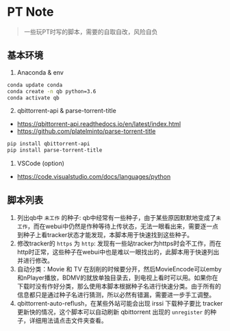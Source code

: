 # PT Note
> 一些玩PT时写的脚本，需要的自取自改，风险自负

## 基本环境
1. Anaconda & env
```sh
conda update conda
conda create -n qb python=3.6
conda activate qb
```
2. qbittorrent-api & parse-torrent-title
* https://qbittorrent-api.readthedocs.io/en/latest/index.html
* https://github.com/platelminto/parse-torrent-title
```sh 
pip install qbittorrent-api
pip install parse-torrent-title
```
1. VSCode (option)
* https://code.visualstudio.com/docs/languages/python

## 脚本列表
1. 列出qb中 `未工作` 的种子: qb中经常有一些种子，由于某些原因默默地变成了`未工作`，而在webui中仍然是作种等待上传状态，无法一眼看出来，需要逐一点到种子上看tracker状态才能发现，本脚本用于快速找到这些种子。
2. 修改tracker的 `https` 为 `http`: 发现有一些站tracker为https时会不工作，而在http时正常，这些种子在webui中也是难以一眼找出的，此脚本用于快速列出并进行修改。
3. 自动分类：Movie 和 TV 在刮削的时候要分开，然后MovieEncode可以emby和nPlayer播放，BDMV的就放单独目录去，到电视上看时可以用。如果你在下载时没有作好分类，那么使用本脚本根据种子名进行快速分类。由于所有的信息都只是通过种子名进行猜测，所以必然有错漏，需要进一步手工调整。
4. qbittorrent-auto-reflush，在某些外站可能会出现 irssi 下载种子要比 tracker 更新快的情况，这个脚本可以自动刷新 qbittorrent 出现的 `unregister` 的种子，详细用法请点击文件夹查看。



